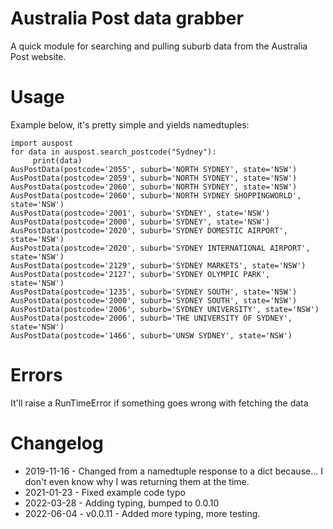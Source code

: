 # Australia Post data grabber

A quick module for searching and pulling suburb data from the Australia Post website.

# Usage

Example below, it's pretty simple and yields namedtuples:

    import auspost
    for data in auspost.search_postcode("Sydney"):
         print(data)
    AusPostData(postcode='2055', suburb='NORTH SYDNEY', state='NSW')
    AusPostData(postcode='2059', suburb='NORTH SYDNEY', state='NSW')
    AusPostData(postcode='2060', suburb='NORTH SYDNEY', state='NSW')
    AusPostData(postcode='2060', suburb='NORTH SYDNEY SHOPPINGWORLD', state='NSW')
    AusPostData(postcode='2001', suburb='SYDNEY', state='NSW')
    AusPostData(postcode='2000', suburb='SYDNEY', state='NSW')
    AusPostData(postcode='2020', suburb='SYDNEY DOMESTIC AIRPORT', state='NSW')
    AusPostData(postcode='2020', suburb='SYDNEY INTERNATIONAL AIRPORT', state='NSW')
    AusPostData(postcode='2129', suburb='SYDNEY MARKETS', state='NSW')
    AusPostData(postcode='2127', suburb='SYDNEY OLYMPIC PARK', state='NSW')
    AusPostData(postcode='1235', suburb='SYDNEY SOUTH', state='NSW')
    AusPostData(postcode='2000', suburb='SYDNEY SOUTH', state='NSW')
    AusPostData(postcode='2006', suburb='SYDNEY UNIVERSITY', state='NSW')
    AusPostData(postcode='2006', suburb='THE UNIVERSITY OF SYDNEY', state='NSW')
    AusPostData(postcode='1466', suburb='UNSW SYDNEY', state='NSW')

# Errors

It'll raise a RunTimeError if something goes wrong with fetching the data

# Changelog

* 2019-11-16 - Changed from a namedtuple response to a dict because... I don't even know why I was returning them at the time.
* 2021-01-23 - Fixed example code typo
* 2022-03-28 - Adding typing, bumped to 0.0.10
* 2022-06-04 - v0.0.11 - Added more typing, more testing.